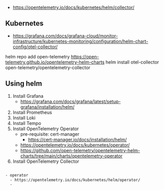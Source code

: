 - https://opentelemetry.io/docs/kubernetes/helm/collector/


## Kubernetes
- https://grafana.com/docs/grafana-cloud/monitor-infrastructure/kubernetes-monitoring/configuration/helm-chart-config/otel-collector/


helm repo add open-telemetry https://open-telemetry.github.io/opentelemetry-helm-charts 
helm install otel-collector open-telemetry/opentelemetry-collector




## Using helm

1. Install Grafana
   - https://grafana.com/docs/grafana/latest/setup-grafana/installation/helm/ 
2. Install Prometheus
3. Install Loki
4. Install Tempo
5. Install OpenTelemetry Operator
   - pre-requisite: cert-manager
     - https://cert-manager.io/docs/installation/helm/
   - https://opentelemetry.io/docs/kubernetes/operator/
   - https://github.com/open-telemetry/opentelemetry-helm-charts/tree/main/charts/opentelemetry-operator
6. Install OpenTelemetry Collector

```bash

- operator
  - https://opentelemetry.io/docs/kubernetes/helm/operator/
  - 
